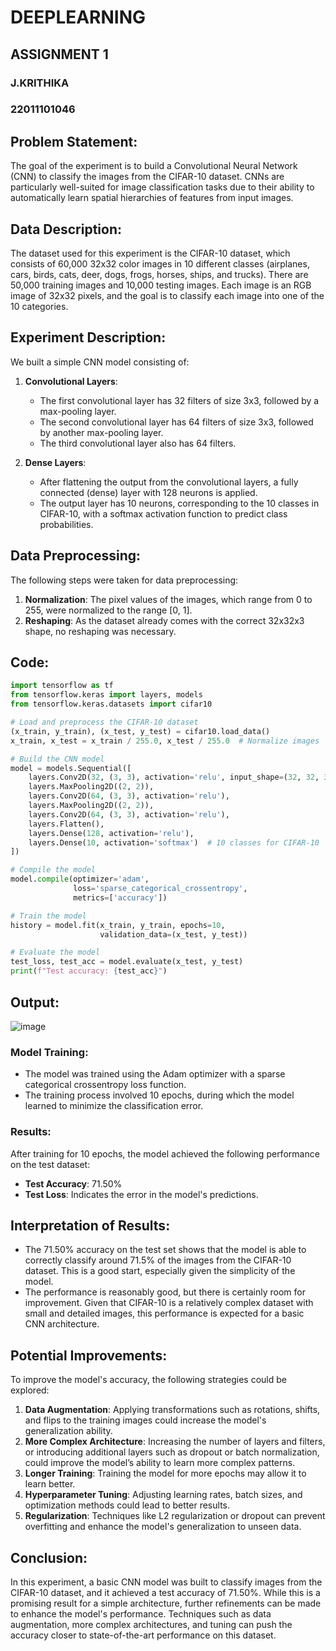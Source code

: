 
# DEEPLEARNING
## ASSIGNMENT 1
### J.KRITHIKA
### 22011101046

## Problem Statement:
The goal of the experiment is to build a Convolutional Neural Network (CNN) to classify the images from the CIFAR-10 dataset. CNNs are particularly well-suited for image classification tasks due to their ability to automatically learn spatial hierarchies of features from input images.

## Data Description:
The dataset used for this experiment is the CIFAR-10 dataset, which consists of 60,000 32x32 color images in 10 different classes (airplanes, cars, birds, cats, deer, dogs, frogs, horses, ships, and trucks). There are 50,000 training images and 10,000 testing images. Each image is an RGB image of 32x32 pixels, and the goal is to classify each image into one of the 10 categories.

## Experiment Description:
We built a simple CNN model consisting of:

1. **Convolutional Layers**: 
   - The first convolutional layer has 32 filters of size 3x3, followed by a max-pooling layer.
   - The second convolutional layer has 64 filters of size 3x3, followed by another max-pooling layer.
   - The third convolutional layer also has 64 filters.

2. **Dense Layers**:
   - After flattening the output from the convolutional layers, a fully connected (dense) layer with 128 neurons is applied.
   - The output layer has 10 neurons, corresponding to the 10 classes in CIFAR-10, with a softmax activation function to predict class probabilities.

## Data Preprocessing:

The following steps were taken for data preprocessing:
1. **Normalization**: The pixel values of the images, which range from 0 to 255, were normalized to the range [0, 1].
2. **Reshaping**: As the dataset already comes with the correct 32x32x3 shape, no reshaping was necessary.

## Code:

```python 
import tensorflow as tf
from tensorflow.keras import layers, models
from tensorflow.keras.datasets import cifar10

# Load and preprocess the CIFAR-10 dataset
(x_train, y_train), (x_test, y_test) = cifar10.load_data()
x_train, x_test = x_train / 255.0, x_test / 255.0  # Normalize images

# Build the CNN model
model = models.Sequential([
    layers.Conv2D(32, (3, 3), activation='relu', input_shape=(32, 32, 3)),
    layers.MaxPooling2D((2, 2)),
    layers.Conv2D(64, (3, 3), activation='relu'),
    layers.MaxPooling2D((2, 2)),
    layers.Conv2D(64, (3, 3), activation='relu'),
    layers.Flatten(),
    layers.Dense(128, activation='relu'),
    layers.Dense(10, activation='softmax')  # 10 classes for CIFAR-10
])

# Compile the model
model.compile(optimizer='adam',
              loss='sparse_categorical_crossentropy',
              metrics=['accuracy'])

# Train the model
history = model.fit(x_train, y_train, epochs=10, 
                    validation_data=(x_test, y_test))

# Evaluate the model
test_loss, test_acc = model.evaluate(x_test, y_test)
print(f"Test accuracy: {test_acc}")
```

## Output:

![image](https://github.com/user-attachments/assets/2bbfdc7a-a180-4e16-92c8-302a6fe5085c)


### Model Training:
- The model was trained using the Adam optimizer with a sparse categorical crossentropy loss function.
- The training process involved 10 epochs, during which the model learned to minimize the classification error.

### Results:
After training for 10 epochs, the model achieved the following performance on the test dataset:
- **Test Accuracy**: 71.50%
- **Test Loss**: Indicates the error in the model's predictions.

## Interpretation of Results:

- The 71.50% accuracy on the test set shows that the model is able to correctly classify around 71.5% of the images from the CIFAR-10 dataset. This is a good start, especially given the simplicity of the model.
- The performance is reasonably good, but there is certainly room for improvement. Given that CIFAR-10 is a relatively complex dataset with small and detailed images, this performance is expected for a basic CNN architecture.

## Potential Improvements:

To improve the model's accuracy, the following strategies could be explored:
1. **Data Augmentation**: Applying transformations such as rotations, shifts, and flips to the training images could increase the model's generalization ability.
2. **More Complex Architecture**: Increasing the number of layers and filters, or introducing additional layers such as dropout or batch normalization, could improve the model’s ability to learn more complex patterns.
3. **Longer Training**: Training the model for more epochs may allow it to learn better.
4. **Hyperparameter Tuning**: Adjusting learning rates, batch sizes, and optimization methods could lead to better results.
5. **Regularization**: Techniques like L2 regularization or dropout can prevent overfitting and enhance the model's generalization to unseen data.

## Conclusion:

In this experiment, a basic CNN model was built to classify images from the CIFAR-10 dataset, and it achieved a test accuracy of 71.50%. While this is a promising result for a simple architecture, further refinements can be made to enhance the model's performance. Techniques such as data augmentation, more complex architectures, and tuning can push the accuracy closer to state-of-the-art performance on this dataset.
